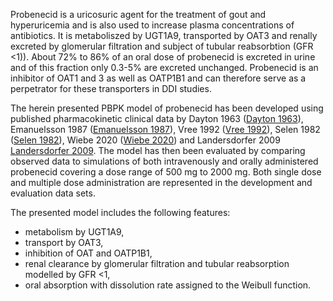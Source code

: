 Probenecid is a uricosuric agent for the treatment of gout and hyperuricemia and is also used to increase plasma concentrations of antibiotics. It is metaboliszed by UGT1A9, transported by OAT3 and renally excreted by glomerular filtration and subject of tubular reabsorbtion (GFR <1)). About 72% to 86% of an oral dose of probenecid is excreted in urine and of this fraction only 0.3-5% are excreted unchanged. Probenecid is an inhibitor of OAT1 and 3 as well as OATP1B1 and can therefore serve as a perpetrator for these transporters in DDI studies. 

The herein presented PBPK model of probenecid has been developed using published pharmacokinetic clinical data by Dayton 1963 ([Dayton 1963](#5-references)), Emanuelsson 1987 ([Emanuelsson 1987](#5-references)), Vree 1992 ([Vree 1992](#5-references)), Selen 1982 ([Selen 1982](#5-references)), Wiebe 2020 ([Wiebe 2020](#5-references)) and Landersdorfer 2009 [Landersdorfer 2009](#5-references). 
The model has then been evaluated by comparing observed data to simulations of both intravenously and orally administered probenecid covering a dose range of 500 mg to 2000 mg. Both single dose and multiple dose administration are represented in the development and evaluation data sets. 

The presented model includes the following features:

- metabolism by UGT1A9,
- transport by OAT3,
- inhibition of OAT and OATP1B1,
- renal clearance by glomerular filtration and tubular reabsorption modelled by GFR <1,
- oral absorption with dissolution rate assigned to the Weibull function.
